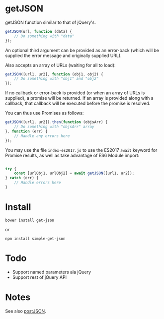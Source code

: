 # getJSON

getJSON function similar to that of jQuery's.

```js
getJSON(url, function (data) {
    // Do something with "data"
});
```

An optional third argument can be provided as an error-back (which will
be supplied the error message and originally supplied URL).

Also accepts an array of URLs (waiting for all to load):

```js
getJSON([url1, ur2], function (obj1, obj2) {
    // Do something with "obj1" and "obj2"
});
```

If no callback or error-back is provided (or when an array of URLs is
supplied), a promise will be returned. If an array is provided along with
a callback, that callback will be executed before the promise is resolved.

You can thus use Promises as follows:

```js
getJSON([url1, ur2]).then(function (objsArr) {
    // Do something with "objsArr" array
}, function (err) {
    // Handle any errors here
});
```

You may use the file `index-es2017.js` to use the ES2017 `await` keyword for Promise results,
as well as take advantage of ES6 Module import:

```js

try {
    const [urlObj1, urlObj2] = await getJSON([url1, ur2]);
} catch (err) {
    // Handle errors here
}

```

# Install

```
bower install get-json
```

or

```
npm install simple-get-json
```

# Todo
- Support named parameters ala jQuery
- Support rest of jQuery API

# Notes

See also [postJSON](https://github.com/brettz9/postJSON).
